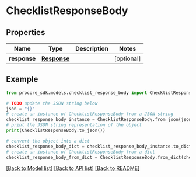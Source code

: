 # ChecklistResponseBody


## Properties

Name | Type | Description | Notes
------------ | ------------- | ------------- | -------------
**response** | [**Response**](Response.md) |  | [optional] 

## Example

```python
from procore_sdk.models.checklist_response_body import ChecklistResponseBody

# TODO update the JSON string below
json = "{}"
# create an instance of ChecklistResponseBody from a JSON string
checklist_response_body_instance = ChecklistResponseBody.from_json(json)
# print the JSON string representation of the object
print(ChecklistResponseBody.to_json())

# convert the object into a dict
checklist_response_body_dict = checklist_response_body_instance.to_dict()
# create an instance of ChecklistResponseBody from a dict
checklist_response_body_from_dict = ChecklistResponseBody.from_dict(checklist_response_body_dict)
```
[[Back to Model list]](../README.md#documentation-for-models) [[Back to API list]](../README.md#documentation-for-api-endpoints) [[Back to README]](../README.md)


